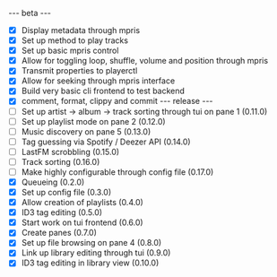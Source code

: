 --- beta ---
- [x] Display metadata through mpris
- [x] Set up method to play tracks
- [x] Set up basic mpris control
- [x] Allow for toggling loop, shuffle, volume and position through mpris
- [x] Transmit properties to playerctl
- [x] Allow for seeking through mpris interface
- [x] Build very basic cli frontend to test backend
- [x] comment, format, clippy and commit
--- release ---
- [ ] Set up artist -> album -> track sorting through tui on pane 1 (0.11.0)
- [ ] Set up playlist mode on pane 2 (0.12.0)
- [ ] Music discovery on pane 5 (0.13.0)
- [ ] Tag guessing via Spotify / Deezer API (0.14.0)
- [ ] LastFM scrobbling (0.15.0)
- [ ] Track sorting (0.16.0)
- [ ] Make highly configurable through config file (0.17.0)
- [x] Queueing (0.2.0)
- [x] Set up config file (0.3.0)
- [x] Allow creation of playlists (0.4.0)
- [x] ID3 tag editing (0.5.0)
- [x] Start work on tui frontend (0.6.0)
- [x] Create panes (0.7.0)
- [x] Set up file browsing on pane 4 (0.8.0)
- [x] Link up library editing through tui (0.9.0)
- [x] ID3 tag editing in library view (0.10.0)
